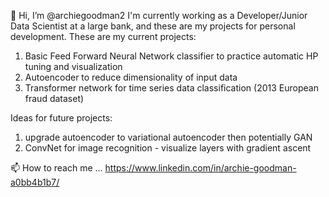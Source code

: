 👋 Hi, I’m @archiegoodman2
I'm currently working as a Developer/Junior Data Scientist at a large bank, and these are my projects for personal development. These are my current projects:

  1. Basic Feed Forward Neural Network classifier to practice automatic HP tuning and visualization
  2. Autoencoder to reduce dimensionality of input data
  3. Transformer network for time series data classification (2013 European fraud dataset)

Ideas for future projects:
  1. upgrade autoencoder to variational autoencoder then potentially GAN
  2. ConvNet for image recognition - visualize layers with gradient ascent

  
  📫 How to reach me ... https://www.linkedin.com/in/archie-goodman-a0bb4b1b7/ 



<!---
archiegoodman2/archiegoodman2 is a ✨ special ✨ repository because its `README.md` (this file) appears on your GitHub profile.
You can click the Preview link to take a look at your changes
--->


